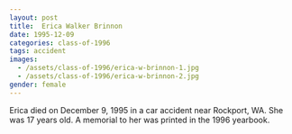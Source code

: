 ```yaml
---
layout: post
title:  Erica Walker Brinnon
date: 1995-12-09
categories: class-of-1996
tags: accident
images:
  - /assets/class-of-1996/erica-w-brinnon-1.jpg
  - /assets/class-of-1996/erica-w-brinnon-2.jpg
gender: female
---
```

Erica died on December 9, 1995 in a car accident near Rockport, WA. She was 17 years old.  A memorial to her was printed in the 1996 yearbook.
